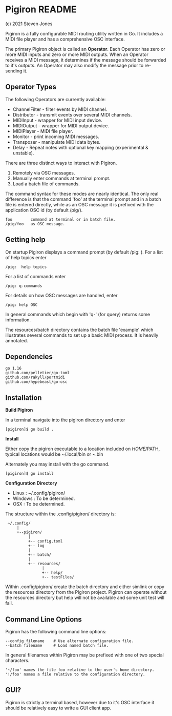 # Pigiron README

(c) 2021 Steven Jones  

Pigiron is a fully configurable MIDI routing utility written in Go.  It
includes a MIDI file player and has a comprehensive OSC interface. 

The primary Pigiron object is called an **Operator**.  Each Operator has
zero or more MIDI inputs and zero or more MIDI outputs.   When an Operator
receives a MIDI message, it determines if the message should be forwarded
to it's outputs.  An Operator may also modify the message prior to
re-sending it.  

## Operator Types

The following Operators are currently available:


- ChannelFilter - filter events by MIDI channel.
- Distributor - transmit events over several MIDI channels.
- MIDIInput - wrapper for MIDI input device.
- MIDIOutput - wrapper for MIDI output device.
- MIDIPlayer - MIDI file player.
- Monitor - print incoming MIDI messages.
- Transposer - manipulate MIDI data bytes.
- Delay - Repeat notes with optional key mapping (experimental & unstable).


There are three distinct ways to interact with Pigiron.

1. Remotely via OSC messages.
2. Manually enter commands at terminal prompt.
3. Load a batch file of commands.


The command syntax for these modes are nearly identical.  The only real
difference is that the command 'foo' at the terminal prompt and in a batch
file is entered directly, while as an OSC message it is prefixed with the
application OSC id (by default /pig/).

	foo        command at terminal or in batch file.
	/pig/foo   as OSC message.
	

## Getting help

On startup Pigiron displays a command prompt (by default /pig: ).   For a
list of help topics enter

	/pig:  help topics
	
For a list of commands enter

	/pig: q-commands
	
For details on how OSC messages are handled, enter

	/pig: help OSC
	
In general commands which begin with 'q-' (for query) returns some
information.  

The resources/batch directory contains the batch file 'example'
which illustrates several commands to set up a basic MIDI process.
It is heavily annotated.



## Dependencies
    go 1.16
	github.com/pelletier/go-toml
	github.com/rakyll/portmidi
    github.com/hypebeast/go-osc


## Installation

**Build Pigiron**

In a terminal navigate into the pigiron directory and enter

    [pigiron]$ go build .


**Install**

Either copy the pigiron executable to a location included on $HOME/$PATH, typical
locations would be ~/.local/bin or ~.bin

Alternately you may install with the go command.

    [pigiron]$ go install 


**Configuration Directory**

- Linux   : ~/.config/pigiron/
- Windows : To be determined.
- OSX     : To be determined.

The structure within the .config/pigiron/ directory is:

     ~/.config/
	     |
		 +--pigiron/
              |
              +-- config.toml
              +-- log
              |
              +-- batch/
              |
              +-- resources/
                    |
                    +-- help/
                    +-- testFiles/

   

Within .config/pigiron/ create the batch directory and either simlink or
copy the resources directory from the Pigiron project.   Pigiron can
operate without the resources directory but help will not be available and
some unit test will fail.  



## Command Line Options

Pigiron has the following command line options:

    --config filename    # Use alternate configuration file.
    --batch filename     # Load named batch file.

In general filenames within Pigiron may be prefixed with one of two special
characters.  

    '~/foo' names the file foo relative to the user's home directory.
    '!/foo' names a file relative to the configuration directory.
  
## GUI?

Pigiron is strictly a terminal based, however due to it's OSC
interface it should be relatively easy to write a GUI client app.  

